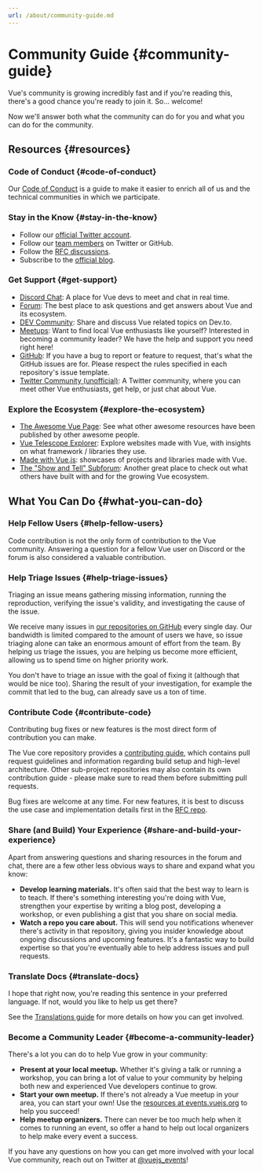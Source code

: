 ```yaml
---
url: /about/community-guide.md
---
```


# Community Guide {#community-guide}

Vue's community is growing incredibly fast and if you're reading this, there's a good chance you're ready to join it. So... welcome!

Now we'll answer both what the community can do for you and what you can do for the community.

## Resources {#resources}

### Code of Conduct {#code-of-conduct}

Our [Code of Conduct](/about/coc) is a guide to make it easier to enrich all of us and the technical communities in which we participate.

### Stay in the Know {#stay-in-the-know}

- Follow our [official Twitter account](https://twitter.com/vuejs).
- Follow our [team members](./team) on Twitter or GitHub.
- Follow the [RFC discussions](https://github.com/vuejs/rfcs).
- Subscribe to the [official blog](https://blog.vuejs.org/).

### Get Support {#get-support}

- [Discord Chat](https://discord.com/invite/vue): A place for Vue devs to meet and chat in real time.
- [Forum](https://forum.vuejs.org/): The best place to ask questions and get answers about Vue and its ecosystem.
- [DEV Community](https://dev.to/t/vue): Share and discuss Vue related topics on Dev.to.
- [Meetups](https://events.vuejs.org/meetups): Want to find local Vue enthusiasts like yourself? Interested in becoming a community leader? We have the help and support you need right here!
- [GitHub](https://github.com/vuejs): If you have a bug to report or feature to request, that's what the GitHub issues are for. Please respect the rules specified in each repository's issue template.
- [Twitter Community (unofficial)](https://twitter.com/i/communities/1516368750634840064): A Twitter community, where you can meet other Vue enthusiasts, get help, or just chat about Vue.

### Explore the Ecosystem {#explore-the-ecosystem}

- [The Awesome Vue Page](https://github.com/vuejs/awesome-vue): See what other awesome resources have been published by other awesome people.
- [Vue Telescope Explorer](https://vuetelescope.com/explore): Explore websites made with Vue, with insights on what framework / libraries they use.
- [Made with Vue.js](https://madewithvuejs.com/): showcases of projects and libraries made with Vue.
- [The "Show and Tell" Subforum](https://github.com/vuejs/core/discussions/categories/show-and-tell): Another great place to check out what others have built with and for the growing Vue ecosystem.

## What You Can Do {#what-you-can-do}

### Help Fellow Users {#help-fellow-users}

Code contribution is not the only form of contribution to the Vue community. Answering a question for a fellow Vue user on Discord or the forum is also considered a valuable contribution.

### Help Triage Issues {#help-triage-issues}

Triaging an issue means gathering missing information, running the reproduction, verifying the issue's validity, and investigating the cause of the issue.

We receive many issues in [our repositories on GitHub](https://github.com/vuejs) every single day. Our bandwidth is limited compared to the amount of users we have, so issue triaging alone can take an enormous amount of effort from the team. By helping us triage the issues, you are helping us become more efficient, allowing us to spend time on higher priority work.

You don't have to triage an issue with the goal of fixing it (although that would be nice too). Sharing the result of your investigation, for example the commit that led to the bug, can already save us a ton of time.

### Contribute Code {#contribute-code}

Contributing bug fixes or new features is the most direct form of contribution you can make.

The Vue core repository provides a [contributing guide](https://github.com/vuejs/core/blob/main/.github/contributing.md), which contains pull request guidelines and information regarding build setup and high-level architecture. Other sub-project repositories may also contain its own contribution guide - please make sure to read them before submitting pull requests.

Bug fixes are welcome at any time. For new features, it is best to discuss the use case and implementation details first in the [RFC repo](https://github.com/vuejs/rfcs/discussions).

### Share (and Build) Your Experience {#share-and-build-your-experience}

Apart from answering questions and sharing resources in the forum and chat, there are a few other less obvious ways to share and expand what you know:

- **Develop learning materials.** It's often said that the best way to learn is to teach. If there's something interesting you're doing with Vue, strengthen your expertise by writing a blog post, developing a workshop, or even publishing a gist that you share on social media.
- **Watch a repo you care about.** This will send you notifications whenever there's activity in that repository, giving you insider knowledge about ongoing discussions and upcoming features. It's a fantastic way to build expertise so that you're eventually able to help address issues and pull requests.

### Translate Docs {#translate-docs}

I hope that right now, you're reading this sentence in your preferred language. If not, would you like to help us get there?

See the [Translations guide](/translations/) for more details on how you can get involved.

### Become a Community Leader {#become-a-community-leader}

There's a lot you can do to help Vue grow in your community:

- **Present at your local meetup.** Whether it's giving a talk or running a workshop, you can bring a lot of value to your community by helping both new and experienced Vue developers continue to grow.
- **Start your own meetup.** If there's not already a Vue meetup in your area, you can start your own! Use the [resources at events.vuejs.org](https://events.vuejs.org/resources/#getting-started) to help you succeed!
- **Help meetup organizers.** There can never be too much help when it comes to running an event, so offer a hand to help out local organizers to help make every event a success.

If you have any questions on how you can get more involved with your local Vue community, reach out on Twitter at [@vuejs_events](https://www.twitter.com/vuejs_events)!
